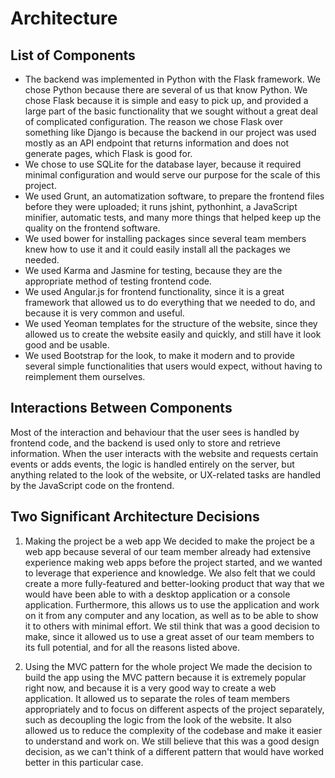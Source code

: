 # Architecture
## List of Components
* The backend was implemented in Python with the Flask framework. We chose Python because there are several of us that know Python. We chose Flask because it is simple and easy to pick up, and provided a large part of the basic functionality that we sought without a great deal of complicated configuration. The reason we chose Flask over something like Django is because the backend in our project was used mostly as an API endpoint that returns information and does not generate pages, which Flask is good for.
* We chose to use SQLite for the database layer, because it required minimal configuration and would serve our purpose for the scale of this project.
* We used Grunt, an automatization software, to prepare the frontend files before they were uploaded; it runs jshint, pythonhint, a JavaScript minifier, automatic tests, and many more things that helped keep up the quality on the frontend software.
* We used bower for installing packages since several team members knew how to use it and it could easily install all the packages we needed.
* We used Karma and Jasmine for testing, because they are the appropriate method of testing frontend code.
* We used Angular.js for frontend functionality, since it is a great framework that allowed us to do everything that we needed to do, and because it is very common and useful.
* We used Yeoman templates for the structure of the website, since they allowed us to create the website easily and quickly, and still have it look good and be usable.
* We used Bootstrap for the look, to make it modern and to provide several simple functionalities that users would expect, without having to reimplement them ourselves.

## Interactions Between Components
Most of the interaction and behaviour that the user sees is handled by frontend code, and the backend is used only to store and retrieve information. When the user interacts with the website and requests certain events or adds events, the logic is handled entirely on the server, but anything related to the look of the website, or UX-related tasks are handled by the JavaScript code on the frontend.

## Two Significant Architecture Decisions
 1. Making the project be a web app
We decided to make the project be a web app because several of our team member already had extensive experience making web apps before the project started, and we wanted to leverage that experience and knowledge. We also felt that we could create a more fully-featured and better-looking product that way that we would have been able to with a desktop application or a console application. Furthermore, this allows us to use the application and work on it from any computer and any location, as well as to be able to show it to others with minimal effort. We stil think that was a good decision to make, since it allowed us to use a great asset of our team members to its full potential, and for all the reasons listed above.

 2. Using the MVC pattern for the whole project
We made the decision to build the app using the MVC pattern because it is extremely popular right now, and because it is a very good way to create a web application. It allowed us to separate the roles of team members appropriately and to focus on different aspects of the project separately, such as decoupling the logic from the look of the website. It also allowed us to reduce the complexity of the codebase and make it easier to understand and work on. We still believe that this was a good design decision, as we can't think of a different pattern that would have worked better in this particular case.
